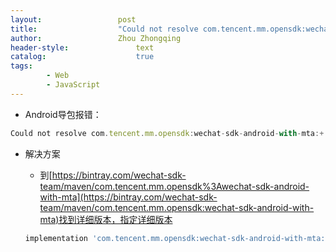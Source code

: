 ```yaml
---
layout:					post
title:					"Could not resolve com.tencent.mm.opensdk:wechat-sdk-android-with-mta:+."
author:					Zhou Zhongqing
header-style:				text
catalog:					true
tags:
		- Web
		- JavaScript
---
```

- Android导包报错：

```javascript
Could not resolve com.tencent.mm.opensdk:wechat-sdk-android-with-mta:+.
```
- 解决方案
	- 到[https://bintray.com/wechat-sdk-team/maven/com.tencent.mm.opensdk%3Awechat-sdk-android-with-mta](https://bintray.com/wechat-sdk-team/maven/com.tencent.mm.opensdk:wechat-sdk-android-with-mta)找到详细版本，指定详细版本

	```javascript
	implementation 'com.tencent.mm.opensdk:wechat-sdk-android-with-mta:5.4.0'
	```
